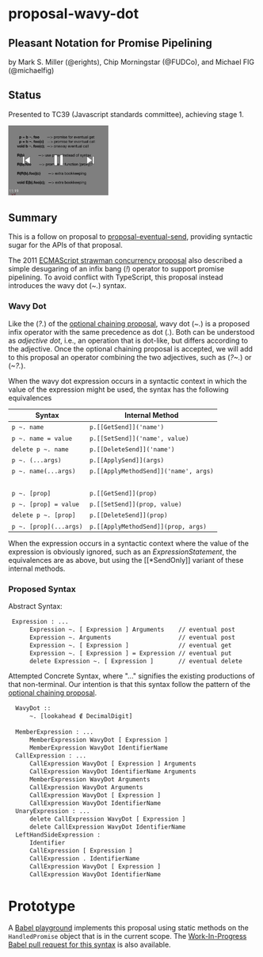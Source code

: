 # proposal-wavy-dot

## Pleasant Notation for Promise Pipelining

by Mark S. Miller (@erights), Chip Morningstar (@FUDCo), and Michael FIG (@michaelfig)

## Status

Presented to TC39 (Javascript standards committee), achieving stage 1.

[<img src="tildot-miniplayer.png" alt="Presentation to TC39" width="40%">](https://www.youtube.com/watch?v=ikyK3hUJsN8&list=PLzDw4TTug5O0ywHrOz4VevVTYr6Kj_KtW)

## Summary

This is a follow on proposal to [proposal-eventual-send](https://github.com/Agoric/proposal-eventual-send), providing syntactic sugar for the APIs of that proposal.

The 2011 [ECMAScript strawman concurrency
proposal](https://web.archive.org/web/20161026162206/http://wiki.ecmascript.org/doku.php?id=strawman:concurrency)
also described a simple desugaring of an infix bang (*!*) operator to
support promise pipelining. To avoid conflict with TypeScript, this proposal
instead introduces the wavy dot (*~.*) syntax.


### Wavy Dot

Like the (*?.*) of the [optional chaining proposal](https://tc39.es/proposal-optional-chaining/), wavy dot (*~.*) is a proposed infix operator with the same precedence as dot (*.*). Both can be understood as *adjective dot*, i.e., an operation that is dot-like, but differs according to the adjective. Once the optional chaining proposal is accepted, we will add to this proposal an operator combining the two adjectives, such as (*?~.*) or (*~?.*).

When the wavy dot expression occurs in a syntactic context in which the value of the expression might be used, the syntax has the following equivalences

| Syntax | Internal Method |
| --- | --- |
| `p ~. name` | `p.[[GetSend]]('name')` |
| `p ~. name = value` | `p.[[SetSend]]('name', value)` |
| `delete p ~. name` | `p.[[DeleteSend]]('name')` |
| `p ~. (...args)` | `p.[[ApplySend]](args)` |
| `p ~. name(...args)` | `p.[[ApplyMethodSend]]('name', args)`|
| &nbsp; | &nbsp; |
| `p ~. [prop]` | `p.[[GetSend]](prop)` |
| `p ~. [prop] = value` | `p.[[SetSend]](prop, value)` |
| `delete p ~. [prop]` | `p.[[DeleteSend]](prop)` |
| `p ~. [prop](...args)` | `p.[[ApplyMethodSend]](prop, args)`|

When the expression occurs in a syntactic context where the value of the expression is obviously ignored, such as an *ExpressionStatement*, the equivalences are as above, but using the [[\*SendOnly]] variant of these internal methods.

### Proposed Syntax

Abstract Syntax:

```
 Expression : ...
      Expression ~. [ Expression ] Arguments    // eventual post
      Expression ~. Arguments                   // eventual post
      Expression ~. [ Expression ]              // eventual get
      Expression ~. [ Expression ] = Expression // eventual put
      delete Expression ~. [ Expression ]       // eventual delete
```

Attempted Concrete Syntax, where "..." signifies the existing productions of that non-terminal. Our intention is that this syntax follow the pattern of the [optional chaining proposal](https://tc39.es/proposal-optional-chaining/).

```
  WavyDot ::
      ~. [lookahead ∉ DecimalDigit]

  MemberExpression : ...
      MemberExpression WavyDot [ Expression ]
      MemberExpression WavyDot IdentifierName
  CallExpression : ...
      CallExpression WavyDot [ Expression ] Arguments
      CallExpression WavyDot IdentifierName Arguments
      MemberExpression WavyDot Arguments
      CallExpression WavyDot Arguments
      CallExpression WavyDot [ Expression ]
      CallExpression WavyDot IdentifierName
  UnaryExpression : ...
      delete CallExpression WavyDot [ Expression ]
      delete CallExpression WavyDot IdentifierName
  LeftHandSideExpression :
      Identifier
      CallExpression [ Expression ]
      CallExpression . IdentifierName
      CallExpression WavyDot [ Expression ]
      CallExpression WavyDot IdentifierName
```

# Prototype

A [Babel playground](https://babeljs.io/repl/build/11698/#?babili=false&browsers=&build=&builtIns=false&spec=false&loose=false&code_lz=B4PwdADgFAngNAAgF6II4EoBQowG0CWAurIkljicueFFgGYDcmmd24EbeRnECAvAgBunAoX5DMAEwCmAG2kAXaQhwcZ8pSvCjmOTAgQcA9EYQA5APYIAhgFcFFgLbWF-AMYIAztMfuLsiwA7BHxA7wAnVyCwXQN9BCMAKgQ6CytE03ZME3MrOwdnVw9vXzd_IJCw6Uj8aMwgA&debug=false&forceAllTransforms=false&shippedProposals=false&circleciRepo=&evaluate=false&fileSize=false&timeTravel=false&sourceType=module&lineWrap=true&presets=es2015%2Creact%2Cstage-2&prettier=false&targets=&version=7.6.2%2Bpr.10115&externalPlugins=babel-plugin-syntax-eventual-send%407.6.2) implements this proposal using static methods on the `HandledPromise` object that is in the current scope.  The [Work-In-Progress Babel pull request for this syntax](https://github.com/babel/babel/pull/10115) is also available.
